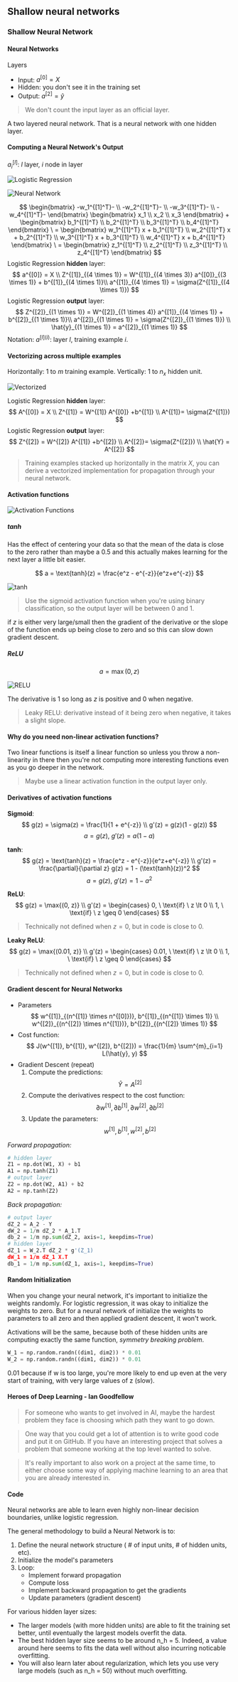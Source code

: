 ## Shallow neural networks
### Shallow Neural Network
#### Neural Networks
Layers
- Input: $a^{[0]} = X$
- Hidden: you don't see it in the training set
- Output: $a^{[2]} = \hat{y}$

> We don't count the input layer as an official layer.

A two layered neural network. That is a neural network with one hidden layer.

#### Computing a Neural Network's Output
$a^{[l]}_{i}$: $l$ layer, $i$ node in layer  

![Logistic Regression](img/LogisticRegression.png)  

![Neural Network](img/NeuralNetwork.png)  

$$
\begin{bmatrix}
-w_1^{[1]^T}- \\
-w_2^{[1]^T}- \\
-w_3^{[1]^T}- \\
-w_4^{[1]^T}-
\end{bmatrix}
\begin{bmatrix}
x_1 \\
x_2 \\
x_3
\end{bmatrix}
+
\begin{bmatrix}
b_1^{[1]^T} \\
b_2^{[1]^T} \\
b_3^{[1]^T} \\
b_4^{[1]^T}
\end{bmatrix}
\ =
\begin{bmatrix}
w_1^{[1]^T} x + b_1^{[1]^T} \\
w_2^{[1]^T} x + b_2^{[1]^T} \\
w_3^{[1]^T} x + b_3^{[1]^T} \\
w_4^{[1]^T} x + b_4^{[1]^T}
\end{bmatrix}
\ =
\begin{bmatrix}
z_1^{[1]^T} \\
z_2^{[1]^T} \\
z_3^{[1]^T} \\
z_4^{[1]^T}
\end{bmatrix}
$$
Logistic Regression **hidden** layer:
$$
a^{[0]} = X \\
Z^{[1]}_{(4 \times 1)} = W^{[1]}_{(4 \times 3)} a^{[0]}_{(3 \times 1)} + b^{[1]}_{(4 \times 1)}\\
a^{[1]}_{(4 \times 1)} = \sigma(Z^{[1]}_{(4 \times 1)})
$$
Logistic Regression **output** layer:
$$
Z^{[2]}_{(1 \times 1)} = W^{[2]}_{(1 \times 4)} a^{[1]}_{(4 \times 1)} + b^{[2]}_{(1 \times 1)}\\
a^{[2]}_{(1 \times 1)} = \sigma(Z^{[2]}_{(1 \times 1)}) \\ \hat{y}_{(1 \times 1)} = a^{[2]}_{(1 \times 1)}
$$
Notation:
$a^{[l](i)}$: layer $l$, training example $i$.

#### Vectorizing across multiple examples
Horizontally: 1 to $m$ training example.
Vertically: 1 to $n_x$ hidden unit.  

![Vectorized](img/Vectorized.png)  

Logistic Regression **hidden** layer:
$$
A^{[0]} = X \\
Z^{[1]} = W^{[1]} A^{[0]} +b^{[1]} \\
A^{[1]}= \sigma(Z^{[1]})
$$
Logistic Regression **output** layer:
$$
Z^{[2]} = W^{[2]} A^{[1]} +b^{[2]} \\
A^{[2]}= \sigma(Z^{[2]}) \\
\hat{Y} = A^{[2]}
$$

> Training examples stacked up horizontally in the matrix $X$, you can derive a vectorized implementation for propagation through your neural network.

#### Activation functions
![Activation Functions](img/ActivationFunctions.png)
##### tanh
Has the effect of centering your data so that the mean of the data is close to the zero rather than maybe a 0.5 and this actually makes learning for the next layer a little bit easier.

$$
a = \text{tanh}(z) = \frac{e^z - e^{-z}}{e^z+e^{-z}}
$$  

![tanh](img/tanh.png)

> Use the sigmoid activation function when you're using binary classification, so the output layer will be between 0 and 1.

if $z$ is either very large/small then the gradient of the derivative or the slope of the function ends up being close to zero and so this can slow down gradient descent.

##### ReLU
$$
a = \max{(0, z)}
$$  

![RELU](img/RELU.png)

The derivative is 1 so long as $z$ is positive and 0 when negative.

> Leaky RELU: derivative instead of it being zero when negative, it takes a slight slope.

#### Why do you need non-linear activation functions?
Two linear functions is itself a linear function so unless you throw a non-linearity in there then you're not computing more interesting functions even as you go deeper in the network.

> Maybe use a linear activation function in the output layer only.

#### Derivatives of activation functions
**Sigmoid**:
$$
g(z) = \sigma(z) = \frac{1}{1 + e^{-z}} \\
g'(z) = g(z)(1 - g(z))
$$
$$
a = g(z), \ g'(z) = a (1 - a)
$$

**tanh**:
$$
g(z) = \text{tanh}(z) = \frac{e^z - e^{-z}}{e^z+e^{-z}} \\
g'(z) = \frac{\partial}{\partial z} g(z) = 1 - (\text{tanh}(z))^2
$$
$$
a = g(z), \ g'(z) = 1 - a^2
$$

**ReLU**:
$$
g(z) = \max{(0, z)} \\
g'(z) = \begin{cases}
0, \ \text{if} \ z \lt 0 \\
1, \ \text{if} \ z \geq 0
\end{cases}
$$
> Technically not defined when $z = 0$, but in code is close to 0.

**Leaky ReLU**:
$$
g(z) = \max{(0.01, z)} \\
g'(z) = \begin{cases}
0.01, \ \text{if} \ z \lt 0 \\
1, \ \text{if} \ z \geq 0
\end{cases}
$$

> Technically not defined when $z = 0$, but in code is close to 0.

#### Gradient descent for Neural Networks
- Parameters
$$
w^{[1]}_{(n^{[1]} \times n^{[0]})}, b^{[1]}_{(n^{[1]} \times 1)} \\
w^{[2]}_{(n^{[2]} \times n^{[1]})}, b^{[2]}_{(n^{[2]} \times 1)}
$$
- Cost function:
$$
J(w^{[1]}, b^{[1]}, w^{[2]}, b^{[2]}) = \frac{1}{m} \sum^{m}_{i=1} L(\hat{y}, y)
$$
- Gradient Descent (repeat)
  1. Compute the predictions:
  $$
  \hat{Y} = A^{[2]}
  $$
  1. Compute the derivatives respect to the cost function:
  $$
  \partial w^{[1]}, \partial b^{[1]}, \partial w^{[2]}, \partial b^{[2]}
  $$
  1. Update the parameters:
  $$
  w^{[1]}, b^{[1]}, w^{[2]}, b^{[2]}
  $$

*Forward propagation:*
```python
# hidden layer
Z1 = np.dot(W1, X) + b1
A1 = np.tanh(Z1)
# output layer
Z2 = np.dot(W2, A1) + b2
A2 = np.tanh(Z2)
```

*Back propagation:*
```python
# output layer
dZ_2 = A_2 - Y
dW_2 = 1/m dZ_2 * A_1.T
db_2 = 1/m np.sum(dZ_2, axis=1, keepdims=True)
# hidden layer
dZ_1 = W_2.T dZ_2 * g'(Z_1)
dW_1 = 1/m dZ_1 X.T
db_1 = 1/m np.sum(dZ_1, axis=1, keepdims=True)
```

#### Random Initialization
When you change your neural network, it's important to initialize the weights randomly. For logistic regression, it was okay to initialize the weights to zero. But for a neural network of initialize the weights to parameters to all zero and then applied gradient descent, it won't work.

Activations will be the same, because both of these hidden units are computing exactly the same function, *symmetry breaking problem*.

```python
W_1 = np.random.randn((dim1, dim2)) * 0.01
W_2 = np.random.randn((dim1, dim2)) * 0.01
```
0.01 because if w is too large, you're more likely to end up even at the very start of training, with very large values of z (slow).

#### Heroes of Deep Learning - Ian Goodfellow
> For someone who wants to get involved in AI, maybe the hardest problem they face is choosing which path they want to go down.

> One way that you could get a lot of attention is to write good code and put it on GitHub. If you have an interesting project that solves a problem that someone working at the top level wanted to solve.

> It's really important to also work on a project at the same time, to either choose some way of applying machine learning to an area that you are already interested in.

#### Code
Neural networks are able to learn even highly non-linear decision boundaries, unlike logistic regression.

The general methodology to build a Neural Network is to:
1. Define the neural network structure ( # of input units,  # of hidden units, etc).
2. Initialize the model's parameters
3. Loop:
    - Implement forward propagation
    - Compute loss
    - Implement backward propagation to get the gradients
    - Update parameters (gradient descent)

For various hidden layer sizes:
- The larger models (with more hidden units) are able to fit the training set better, until eventually the largest models overfit the data.
- The best hidden layer size seems to be around n_h = 5. Indeed, a value around here seems to  fits the data well without also incurring noticable overfitting.
- You will also learn later about regularization, which lets you use very large models (such as n_h = 50) without much overfitting. 
